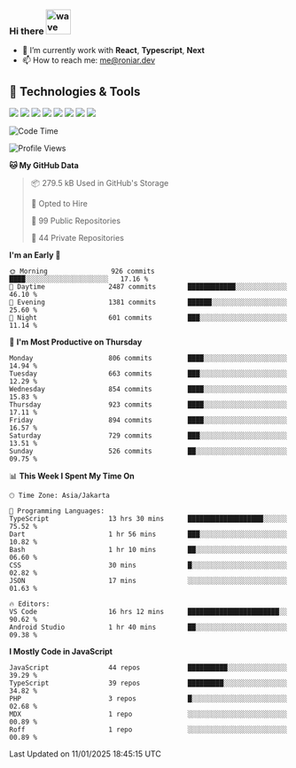 ### Hi there <img src="https://i.ibb.co/q0Hx1KK/wave.gif" alt="wave" width="45px">

- 🌱 I’m currently work with **React**, **Typescript**, **Next**
- 📫 How to reach me: me@roniar.dev

## 🔧 Technologies & Tools

![](https://img.shields.io/badge/OS-Linux-informational?style=flat&logo=linux&logoColor=white&color=2bbc8a)
![](https://img.shields.io/badge/OS-Windows-informational?style=flat&logo=windows&logoColor=white&color=2bbc8a)
![](https://img.shields.io/badge/Code-JavaScript-informational?style=flat&logo=javascript&logoColor=white&color=2bbc8a)
![](https://img.shields.io/badge/Code-Golang-informational?style=flat&logo=go&logoColor=white&color=2bbc8a)
![](https://img.shields.io/badge/Code-React-informational?style=flat&logo=react&logoColor=white&color=2bbc8a)
![](https://img.shields.io/badge/Code-Next-informational?style=flat&logo=next.js&logoColor=white&color=2bbc8a)
![](https://img.shields.io/badge/Shell-Bash-informational?style=flat&logo=gnu-bash&logoColor=white&color=2bbc8a)
![](https://img.shields.io/badge/Tools-Docker-informational?style=flat&logo=docker&logoColor=white&color=2bbc8a)

<!--START_SECTION:waka-->
![Code Time](http://img.shields.io/badge/Code%20Time-2%2C250%20hrs%2049%20mins-blue)

![Profile Views](http://img.shields.io/badge/Profile%20Views-7-blue)

**🐱 My GitHub Data** 

> 📦 279.5 kB Used in GitHub's Storage 
 > 
> 💼 Opted to Hire
 > 
> 📜 99 Public Repositories 
 > 
> 🔑 44 Private Repositories 
 > 
**I'm an Early 🐤** 

```text
🌞 Morning                926 commits         ████░░░░░░░░░░░░░░░░░░░░░   17.16 % 
🌆 Daytime                2487 commits        ████████████░░░░░░░░░░░░░   46.10 % 
🌃 Evening                1381 commits        ██████░░░░░░░░░░░░░░░░░░░   25.60 % 
🌙 Night                  601 commits         ███░░░░░░░░░░░░░░░░░░░░░░   11.14 % 
```
📅 **I'm Most Productive on Thursday** 

```text
Monday                   806 commits         ████░░░░░░░░░░░░░░░░░░░░░   14.94 % 
Tuesday                  663 commits         ███░░░░░░░░░░░░░░░░░░░░░░   12.29 % 
Wednesday                854 commits         ████░░░░░░░░░░░░░░░░░░░░░   15.83 % 
Thursday                 923 commits         ████░░░░░░░░░░░░░░░░░░░░░   17.11 % 
Friday                   894 commits         ████░░░░░░░░░░░░░░░░░░░░░   16.57 % 
Saturday                 729 commits         ███░░░░░░░░░░░░░░░░░░░░░░   13.51 % 
Sunday                   526 commits         ██░░░░░░░░░░░░░░░░░░░░░░░   09.75 % 
```


📊 **This Week I Spent My Time On** 

```text
🕑︎ Time Zone: Asia/Jakarta

💬 Programming Languages: 
TypeScript               13 hrs 30 mins      ███████████████████░░░░░░   75.52 % 
Dart                     1 hr 56 mins        ███░░░░░░░░░░░░░░░░░░░░░░   10.82 % 
Bash                     1 hr 10 mins        ██░░░░░░░░░░░░░░░░░░░░░░░   06.60 % 
CSS                      30 mins             █░░░░░░░░░░░░░░░░░░░░░░░░   02.82 % 
JSON                     17 mins             ░░░░░░░░░░░░░░░░░░░░░░░░░   01.63 % 

🔥 Editors: 
VS Code                  16 hrs 12 mins      ███████████████████████░░   90.62 % 
Android Studio           1 hr 40 mins        ██░░░░░░░░░░░░░░░░░░░░░░░   09.38 % 
```

**I Mostly Code in JavaScript** 

```text
JavaScript               44 repos            ██████████░░░░░░░░░░░░░░░   39.29 % 
TypeScript               39 repos            █████████░░░░░░░░░░░░░░░░   34.82 % 
PHP                      3 repos             █░░░░░░░░░░░░░░░░░░░░░░░░   02.68 % 
MDX                      1 repo              ░░░░░░░░░░░░░░░░░░░░░░░░░   00.89 % 
Roff                     1 repo              ░░░░░░░░░░░░░░░░░░░░░░░░░   00.89 % 
```




 Last Updated on 11/01/2025 18:45:15 UTC
<!--END_SECTION:waka-->
